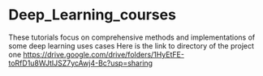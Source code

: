 # Deep_Learning_courses
These tutorials focus on  comprehensive methods and implementations of some deep learning uses cases
Here is the link to directory of the project one https://drive.google.com/drive/folders/1HyEtFE-toRfD1u8WJtIJSZ7ycAwj4-Bc?usp=sharing
